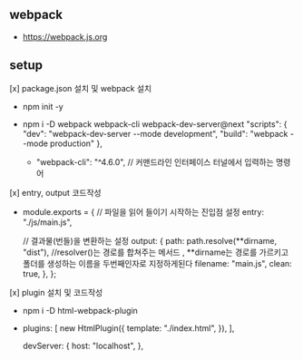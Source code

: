 ## webpack

- https://webpack.js.org

## setup

[x] package.json 설치 및 webpack 설치

- npm init -y
- npm i -D webpack webpack-cli webpack-dev-server@next
  "scripts": {
  "dev": "webpack-dev-server --mode development",
  "build": "webpack --mode production"
  },

  - "webpack-cli": "^4.6.0", // 커맨드라인 인터페이스 터널에서 입력하는 명령어

[x] entry, output 코드작성

- module.exports = {
  // 파일을 읽어 들이기 시작하는 진입점 설정
  entry: "./js/main.js",

  // 결과물(번들)을 변환하는 설정
  output: {
  path: path.resolve(**dirname, "dist"), //resolver()는 경로를 합쳐주는 메서드 , **dirname는 경로를 가르키고 폴더를 생성하는 이름을 두번째인자로 지정하게된다
  filename: "main.js",
  clean: true,
  },
  };

[x] plugin 설치 및 코드작성

- npm i -D html-webpack-plugin
- plugins: [
  new HtmlPlugin({
  template: "./index.html",
  }),
  ],

  devServer: {
  host: "localhost",
  },
